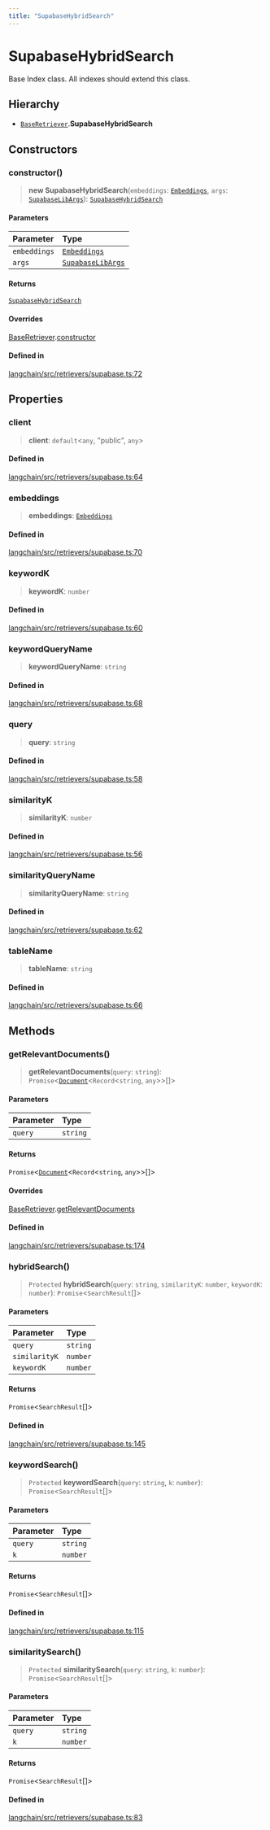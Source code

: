 ```yaml
---
title: "SupabaseHybridSearch"
---
```


# SupabaseHybridSearch

Base Index class. All indexes should extend this class.

## Hierarchy

- [`BaseRetriever`](../../schema/classes/BaseRetriever.md).**SupabaseHybridSearch**

## Constructors

### constructor()

> **new SupabaseHybridSearch**(`embeddings`: [`Embeddings`](../../embeddings_base/classes/Embeddings.md), `args`: [`SupabaseLibArgs`](../interfaces/SupabaseLibArgs.md)): [`SupabaseHybridSearch`](SupabaseHybridSearch.md)

#### Parameters

| Parameter    | Type                                                        |
| :----------- | :---------------------------------------------------------- |
| `embeddings` | [`Embeddings`](../../embeddings_base/classes/Embeddings.md) |
| `args`       | [`SupabaseLibArgs`](../interfaces/SupabaseLibArgs.md)       |

#### Returns

[`SupabaseHybridSearch`](SupabaseHybridSearch.md)

#### Overrides

[BaseRetriever](../../schema/classes/BaseRetriever.md).[constructor](../../schema/classes/BaseRetriever.md#constructor)

#### Defined in

[langchain/src/retrievers/supabase.ts:72](https://github.com/hwchase17/langchainjs/blob/ddf2996/langchain/src/retrievers/supabase.ts#L72)

## Properties

### client

> **client**: `default`<`any`, "public", `any`\>

#### Defined in

[langchain/src/retrievers/supabase.ts:64](https://github.com/hwchase17/langchainjs/blob/ddf2996/langchain/src/retrievers/supabase.ts#L64)

### embeddings

> **embeddings**: [`Embeddings`](../../embeddings_base/classes/Embeddings.md)

#### Defined in

[langchain/src/retrievers/supabase.ts:70](https://github.com/hwchase17/langchainjs/blob/ddf2996/langchain/src/retrievers/supabase.ts#L70)

### keywordK

> **keywordK**: `number`

#### Defined in

[langchain/src/retrievers/supabase.ts:60](https://github.com/hwchase17/langchainjs/blob/ddf2996/langchain/src/retrievers/supabase.ts#L60)

### keywordQueryName

> **keywordQueryName**: `string`

#### Defined in

[langchain/src/retrievers/supabase.ts:68](https://github.com/hwchase17/langchainjs/blob/ddf2996/langchain/src/retrievers/supabase.ts#L68)

### query

> **query**: `string`

#### Defined in

[langchain/src/retrievers/supabase.ts:58](https://github.com/hwchase17/langchainjs/blob/ddf2996/langchain/src/retrievers/supabase.ts#L58)

### similarityK

> **similarityK**: `number`

#### Defined in

[langchain/src/retrievers/supabase.ts:56](https://github.com/hwchase17/langchainjs/blob/ddf2996/langchain/src/retrievers/supabase.ts#L56)

### similarityQueryName

> **similarityQueryName**: `string`

#### Defined in

[langchain/src/retrievers/supabase.ts:62](https://github.com/hwchase17/langchainjs/blob/ddf2996/langchain/src/retrievers/supabase.ts#L62)

### tableName

> **tableName**: `string`

#### Defined in

[langchain/src/retrievers/supabase.ts:66](https://github.com/hwchase17/langchainjs/blob/ddf2996/langchain/src/retrievers/supabase.ts#L66)

## Methods

### getRelevantDocuments()

> **getRelevantDocuments**(`query`: `string`): `Promise`<[`Document`](../../document/classes/Document.md)<`Record`<`string`, `any`\>\>[]\>

#### Parameters

| Parameter | Type     |
| :-------- | :------- |
| `query`   | `string` |

#### Returns

`Promise`<[`Document`](../../document/classes/Document.md)<`Record`<`string`, `any`\>\>[]\>

#### Overrides

[BaseRetriever](../../schema/classes/BaseRetriever.md).[getRelevantDocuments](../../schema/classes/BaseRetriever.md#getrelevantdocuments)

#### Defined in

[langchain/src/retrievers/supabase.ts:174](https://github.com/hwchase17/langchainjs/blob/ddf2996/langchain/src/retrievers/supabase.ts#L174)

### hybridSearch()

> `Protected` **hybridSearch**(`query`: `string`, `similarityK`: `number`, `keywordK`: `number`): `Promise`<`SearchResult`[]\>

#### Parameters

| Parameter     | Type     |
| :------------ | :------- |
| `query`       | `string` |
| `similarityK` | `number` |
| `keywordK`    | `number` |

#### Returns

`Promise`<`SearchResult`[]\>

#### Defined in

[langchain/src/retrievers/supabase.ts:145](https://github.com/hwchase17/langchainjs/blob/ddf2996/langchain/src/retrievers/supabase.ts#L145)

### keywordSearch()

> `Protected` **keywordSearch**(`query`: `string`, `k`: `number`): `Promise`<`SearchResult`[]\>

#### Parameters

| Parameter | Type     |
| :-------- | :------- |
| `query`   | `string` |
| `k`       | `number` |

#### Returns

`Promise`<`SearchResult`[]\>

#### Defined in

[langchain/src/retrievers/supabase.ts:115](https://github.com/hwchase17/langchainjs/blob/ddf2996/langchain/src/retrievers/supabase.ts#L115)

### similaritySearch()

> `Protected` **similaritySearch**(`query`: `string`, `k`: `number`): `Promise`<`SearchResult`[]\>

#### Parameters

| Parameter | Type     |
| :-------- | :------- |
| `query`   | `string` |
| `k`       | `number` |

#### Returns

`Promise`<`SearchResult`[]\>

#### Defined in

[langchain/src/retrievers/supabase.ts:83](https://github.com/hwchase17/langchainjs/blob/ddf2996/langchain/src/retrievers/supabase.ts#L83)
